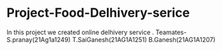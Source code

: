 # Project-Food-Delhivery-serice
In this project we created online delhivery service .
Teamates-S.pranay(21Ag1a1249)
         T.SaiGanesh(21AG1A1251)
         B.Ganesh(21AG1A1207)
